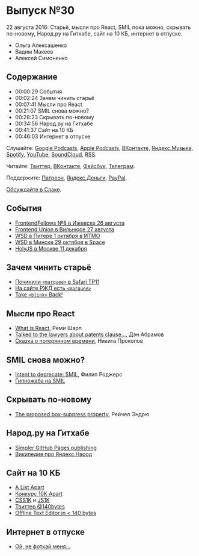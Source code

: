 # Выпуск №30

22 августа 2016: Старьё, мысли про React, SMIL пока можно, скрывать по-новому, Народ.ру на Гитхабе, сайт на 10 КБ, интернет в отпуске.

- Ольга Алексашенко
- Вадим Макеев
- Алексей Симоненко

## Содержание

- 00:00:29 События
- 00:02:24 Зачем чинить старьё
- 00:07:41 Мысли про React
- 00:21:07 SMIL снова можно?
- 00:28:23 Скрывать по-новому
- 00:34:56 Народ.ру на Гитхабе
- 00:41:37 Сайт на 10 КБ
- 00:46:03 Интернет в отпуске

Слушайте: [Google Podcasts](https://podcasts.google.com/?feed=aHR0cHM6Ly93ZWItc3RhbmRhcmRzLnJ1L3BvZGNhc3QvZmVlZC8), [Apple Podcasts](https://itunes.apple.com/podcast/id1080500016), [ВКонтакте](https://vk.com/podcasts-32017543), [Яндекс.Музыка](https://music.yandex.ru/album/6245956), [Spotify](https://open.spotify.com/show/3rzAcADjpBpXt73L0epTjV), [YouTube](https://www.youtube.com/playlist?list=PLMBnwIwFEFHcwuevhsNXkFTcadeX5R1Go), [SoundCloud](https://soundcloud.com/web-standards), [RSS](https://web-standards.ru/podcast/feed/).

Читайте: [Твиттер](https://twitter.com/webstandards_ru), [ВКонтакте](https://vk.com/webstandards_ru), [Фейсбук](https://www.facebook.com/webstandardsru), [Телеграм](https://t.me/webstandards_ru).

Поддержите: [Патреон](https://www.patreon.com/webstandards_ru), [Яндекс.Деньги](https://money.yandex.ru/to/41001119329753), [PayPal](https://www.paypal.me/pepelsbey).

[Обсуждайте в Слаке](http://slack.web-standards.ru/).

## События

- [FrontendFellows №8 в Ижевске 26 августа](https://frontendfellows.timepad.ru/event/357305/)
- [Frontend Union в Вильнюсе 27 августа](http://frontend-union.co/)
- [WSD в Питере 1 октября в ИТМО](https://wsd.events/2016/10/01/)
- [WSD в Минске 29 октября в Space](https://wsd.events/2016/10/29/)
- [HolyJS в Москве 11 декабря](https://habrahabr.ru/company/jugru/blog/307972/)

## Зачем чинить старьё

- [Починили `<marquee>` в Safari TP11](https://webkit.org/blog/6883/release-notes-for-safari-technology-preview-release-11/)
- [На сайте РЖД есть `<marquee>`](http://pass.rzd.ru/)
- [Take `<blink>` Back!](https://takeblinkback.com/)

## Мысли про React

- [What is React](https://remysharp.com/2016/08/15/what-is-react), Реми Шарп
- [Talked to the lawyers about patents clause…](https://twitter.com/dan_abramov/status/766217157701230593), Дэн Абрамов
- [Сказка о потерянном времени](http://tonsky.livejournal.com/307980.html), Никита Прокопов

## SMIL снова можно?

- [Intent to deprecate: SMIL](https://groups.google.com/a/chromium.org/d/msg/blink-dev/5o0yiO440LM/YGEJBsjUAwAJ), Филип Роджерс
- [Гипножаба на SMIL](https://pepelsbey.net/pres/web-in-curves/examples/hypnotoad/)

## Скрывать по-новому

- [The proposed box-suppress property](https://rachelandrew.co.uk/archives/2016/07/22/the-proposed-box-suppress-property/), Рейчел Эндрю

## Народ.ру на Гитхабе

- [Simpler GitHub Pages publishing](https://github.com/blog/2228-simpler-github-pages-publishing)
- [Википедия про Яндекс.Народ](https://ru.wikipedia.org/wiki/Яндекс.Народ)

## Сайт на 10 КБ

- [A List Apart](http://alistapart.com/)
- [Конкурс 10K Apart](https://a-k-apart.com/)
- [CSS1K](http://css1k.net/) и [JS1K](http://js1k.com/)
- [Твиттер @140bytes](https://twitter.com/140bytes)
- [Offline Text Editor in < 140 bytes](https://gist.github.com/addyosmani/d1f3ca715ac902788c2d)

## Интернет в отпуске

- [Ой, не фоткай меня…](https://twitter.com/mister_blblbl/status/766371811042947072)
